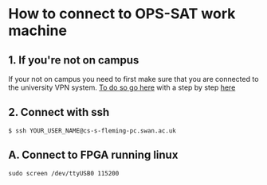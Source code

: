 # How to connect to OPS-SAT work machine

## 1. If you're not on campus
If your not on campus you need to first make sure that you are connected to the university VPN system. [To do so go here](https://connect.swan.ac.uk) with a step by step [here](https://vpn.swansea.ac.uk/)

## 2. Connect with ssh
`$ ssh YOUR_USER_NAME@cs-s-fleming-pc.swan.ac.uk`

## A. Connect to FPGA running linux
`sudo screen /dev/ttyUSB0 115200`



